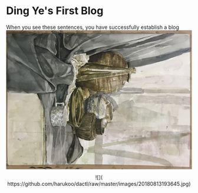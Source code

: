Ding Ye's First Blog
==
When you see these sentences, you have successfully establish a blog<br>
<img src="https://github.com/harukoo/dactl/raw/master/images/20180813193645.jpg" div align=center data-rollover="logo.jpg"/>
<script>
    window.onload=function () {
        for(var i=0;i<document.images.length;i++){
            var img=document.images[i];
            var rollover = img.getAttribute("data-rollover");
            if(!rollover) continue;
            (new Image()).src = rollover;
            img.setAttribute("data-rollout",img.src);
            img.onmouseover=function () {
                this.src=this.getAttribute("data-rollover");
            };
            img.onmouseout=function () {
                this.src=this.getAttribute("data-rollout");
            };
        }
    };
</script>
<div align=center>
![]( https://github.com/harukoo/dactl/raw/master/images/20180813193645.jpg)